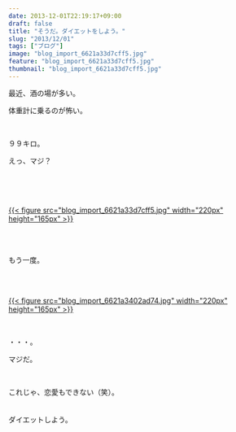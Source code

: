 ```yaml
---
date: 2013-12-01T22:19:17+09:00
draft: false
title: "そうだ。ダイエットをしよう。"
slug: "2013/12/01"
tags: ["ブログ"]
image: "blog_import_6621a33d7cff5.jpg"
feature: "blog_import_6621a33d7cff5.jpg"
thumbnail: "blog_import_6621a33d7cff5.jpg"
---
```

<p>最近、酒の場が多い。</p><p>体重計に乗るのが怖い。</p><br/><p>９９キロ。</p><p>えっ、マジ？</p><br/><p><br/><a href="o0800060012835595837.jpg"></a><br/><a href="blog_import_6621a33eb6ef8.jpg">{{< figure src="blog_import_6621a33d7cff5.jpg" width="220px" height="165px" >}}</a> <br/><br/></p><br/><p>もう一度。</p><br/><p><br/><a href="blog_import_6621a3416bb5e.jpg">{{< figure src="blog_import_6621a3402ad74.jpg" width="220px" height="165px" >}}</a> <br/></p><br/><p>・・・。</p><p>マジだ。</p><br/><p>これじゃ、恋愛もできない（笑）。<br/><a href="o0800060012835591021.jpg"></a><br/><br/>ダイエットしよう。</p>

